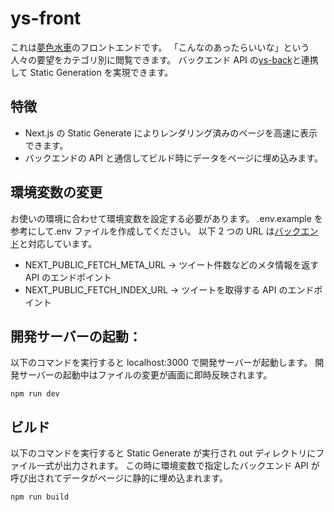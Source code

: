 # ys-front

これは[夢色水車](https://ys.7oh.dev/)のフロントエンドです。
「こんなのあったらいいな」という人々の要望をカテゴリ別に閲覧できます。
バックエンド API の[ys-back](https://github.com/7oh2020/ys-back)と連携して Static Generation を実現できます。

## 特徴

- Next.js の Static Generate によりレンダリング済みのページを高速に表示できます。
- バックエンドの API と通信してビルド時にデータをページに埋め込みます。

## 環境変数の変更

お使いの環境に合わせて環境変数を設定する必要があります。
.env.example を参考にして.env ファイルを作成してください。
以下 2 つの URL は[バックエンド](https://github.com/7oh2020/ys-back)と対応しています。

- NEXT_PUBLIC_FETCH_META_URL -> ツイート件数などのメタ情報を返す API のエンドポイント
- NEXT_PUBLIC_FETCH_INDEX_URL -> ツイートを取得する API のエンドポイント

## 開発サーバーの起動：

以下のコマンドを実行すると localhost:3000 で開発サーバーが起動します。
開発サーバーの起動中はファイルの変更が画面に即時反映されます。

```
npm run dev
```

## ビルド

以下のコマンドを実行すると Static Generate が実行され out ディレクトリにファイル一式が出力されます。
この時に環境変数で指定したバックエンド API が呼び出されてデータがページに静的に埋め込まれます。

```
npm run build
```
